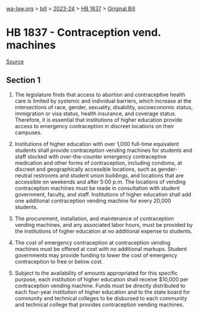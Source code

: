 [wa-law.org](/) > [bill](/bill/) > [2023-24](/bill/2023-24/) > [HB 1837](/bill/2023-24/hb/1837/) > [Original Bill](/bill/2023-24/hb/1837/1/)

# HB 1837 - Contraception vend. machines

[Source](http://lawfilesext.leg.wa.gov/biennium/2023-24/Pdf/Bills/House%20Bills/1837.pdf)

## Section 1
1. The legislature finds that access to abortion and contraceptive health care is limited by systemic and individual barriers, which increase at the intersections of race, gender, sexuality, disability, socioeconomic status, immigration or visa status, health insurance, and coverage status. Therefore, it is essential that institutions of higher education provide access to emergency contraception in discreet locations on their campuses.

2. Institutions of higher education with over 1,000 full-time equivalent students shall provide contraception vending machines for students and staff stocked with over-the-counter emergency contraceptive medication and other forms of contraception, including condoms, at discreet and geographically accessible locations, such as gender-neutral restrooms and student union buildings, and locations that are accessible on weekends and after 5:00 p.m. The locations of vending contraception machines must be made in consultation with student government, faculty, and staff. Institutions of higher education shall add one additional contraception vending machine for every 20,000 students.

3. The procurement, installation, and maintenance of contraception vending machines, and any associated labor hours, must be provided by the institutions of higher education at no additional expense to students.

4. The cost of emergency contraception at contraception vending machines must be offered at cost with no additional markups. Student governments may provide funding to lower the cost of emergency contraception to free or below cost.

5. Subject to the availability of amounts appropriated for this specific purpose, each institution of higher education shall receive $10,000 per contraception vending machine. Funds must be directly distributed to each four-year institution of higher education and to the state board for community and technical colleges to be disbursed to each community and technical college that provides contraception vending machines.
